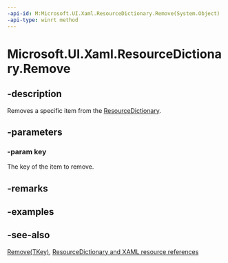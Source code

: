 ```yaml
---
-api-id: M:Microsoft.UI.Xaml.ResourceDictionary.Remove(System.Object)
-api-type: winrt method
---
```


<!-- Method syntax
public void Remove(System.Object key)
-->

# Microsoft.UI.Xaml.ResourceDictionary.Remove

## -description
Removes a specific item from the [ResourceDictionary](resourcedictionary.md).

## -parameters
### -param key
The key of the item to remove.

## -remarks

## -examples

## -see-also
[Remove(TKey)](/dotnet/api/system.collections.generic.idictionary-2.remove?view=dotnet-uwp-10.0&preserve-view=true), [ResourceDictionary and XAML resource references](/windows/uwp/controls-and-patterns/resourcedictionary-and-xaml-resource-references)
